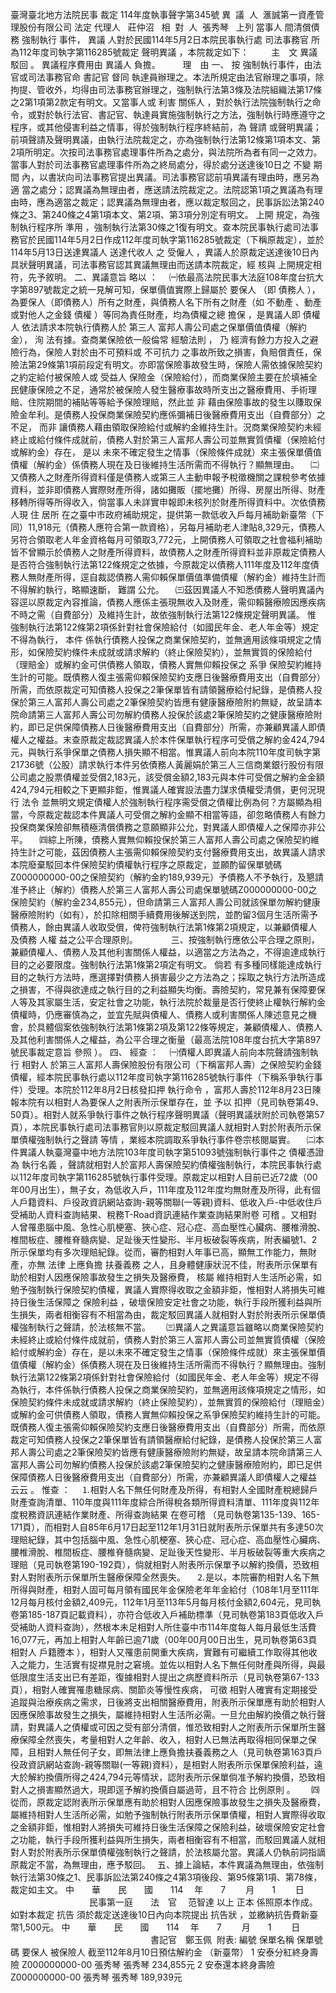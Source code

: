臺灣臺北地方法院民事
裁定
114年度執事聲字第345號
異  議  人  滙誠第一資產管理股份有限公司
法定
代理人
  莊仲沼  
相  對  人  張秀琴  
上列
當事人
間清償債務
強制執行
事件，
異議
人對於民國114年5月2日本院民事執行處
司法事務官
所為112年度司執字第116285號裁定
聲明異議
，本院裁定如下：
　　
主　文
異議
駁回
。
異議程序費用由
異議人
負擔。 
　　理　由
一、
按
強制執行事件，由法官或司法事務官命
書記官
督同
執達員辦理之。本法所規定由法官辦理之事項，除拘提、管收外，均得由司法事務官辦理之，強制執行法第3條及法院組織法第17條之2第1項第2款定有明文。又當事人或
利害
關係人
，對於執行法院強制執行之命令，或對於執行法官、書記官、執達員實施強制執行之方法，強制執行時應遵守之程序，或其他侵害利益之情事，得於強制執行程序終結前，為
聲請
或聲明異議；前項聲請及聲明異議，由執行法院裁定之，亦為強制執行法第12條第1項本文、第2項所明定。次按司法事務官處理事件所為之處分，與法院所為者有同一之效力。當事人對於司法事務官處理事件所為之終局處分，得於處分送達後10日之
不變
期間
內，以書狀向司法事務官提出異議。司法事務官認前項異議有理由時，應另為
適
當之處分；認異議為無理由者，應送請法院裁定之。法院認第1項之異議為有理由時，應為適當之裁定；認異議為無理由者，應以裁定駁回之，民事訴訟法第240條之3、第240條之4第1項本文、第2項、第3項分別定有明文。
上開
規定，為強制執行程序所
準用
，強制執行法第30條之1復有明文。查本院民事執行處司法事務官於民國114年5月2日作成112年度司執字第116285號裁定（下稱原裁定），並於114年5月13日送達異議人
送達代收人
之
受僱人
，異議人於原裁定送達後10日內具狀聲明異議，司法事務官認其異議無理由而送請本院裁定，經
核與
上開規定相符，先予敘明。
二、異議意旨
略以
：
　㈠依最高法院民事大法庭108年度台抗大字第897號裁定之統一見解可知，保單價值實際上歸屬於
要保人
（即
債務人
），為要保人（即債務人）所有之財產，與債務人名下所有之財產（如
不動產
、動產或對他人之金錢
債權
）等同為責任財產，均為債權之總
擔保
，是異議人即
債權人
依法請求本院執行債務人於
第三人
富邦人壽公司處之保單價值債權（解約金），
洵
法有據。查商業保險依一般倫常
經驗法則
，
乃
經濟有餘力方投入之避險行為，保險人對於由不可預料或
不可抗力
之事故所致之損害，負賠償責任，保險法第29條第1項前段定有明文。亦即當保險事故發生時，保險人需依據保險契約之約定給付被保險人或
受益人
保險金（保險給付），而商業保險主要在於填補全民健康保險之不足，通常於被保險人發生醫療事故時所支出之醫療費用、手術理賠、住院期間的補貼等等給予保險理賠，然此並
非
藉由保險事故的發生以賺取保險金牟利。是債務人投保商業保險契約應係彌補日後醫療費用支出（自費部分）之不足，
而非
讓債務人藉由領取保險給付或解約金維持生計。況商業保險契約未經終止或給付條件成就前，債務人對於第三人富邦人壽公司並無實質債權（保險給付或解約金）存在，
是以
未來不確定發生之情事（保險條件成就）來主張保單價值債權（解約金）係債務人現在及日後維持生活所需而不得執行？顯無理由。
　㈡又債務人之財產所得資料僅是債務人或第三人主動申報予稅徵機關之課稅參考依據資料，並非即債務人實際財產所得，諸如攤販（擺地攤）所得、房屋出所得、財產移轉所得等所得收入，倘當事人未詳實申報即未核列於財產所得資料中。次依債務人現
住
居所
在之臺中市政府補助規定，提供第一款低收入戶每月補助新臺幣（下同）11,918元（債務人應符合第一款資格），另每月補助老人津貼8,329元，債務人另符合領取老人年金資格每月可領取3,772元，上開債務人可領取之社會福利補助皆不曾顯示於債務人之財產所得資料，故債務人之財產所得資料並非原裁定債務人是否符合強制執行法第122條規定之依據，今原裁定以債務人111年度及112年度債務人無財產所得，逕自裁認債務人需仰賴保單價值準備債權（解約金）維持生計而不得解約執行，略顯速斷，
難謂
公允。
　㈢茲因異議人不知悉債務人聲明異議內容逕以原裁定內容推論，債務人應係主張現無收入及財產，需仰賴醫療險因應疾病不時之需（自費部分）及維持生計，故依強制執行法第122條規定聲明異議。
惟
強制執行法第122條第2項係針對社會保險給付（如國民年金、老人年金等）規定不得為執行，
本件
係執行債務人投保之商業保險契約，並無適用該條項規定之情形，如保險契約條件未成就或請求解約（終止保險契約），並無實質的保險給付（理賠金）或解約金可供債務人領取，債務人實無仰賴投保之
系爭
保險契約維持生計的可能。既債務人復主張需仰賴保險契約支應日後醫療費用支出（自費部分）所需，而依原裁定可知債務人投保之2筆保單皆有請領醫療給付紀錄，是債務人投保於第三人富邦人壽公司處之2筆保險契約皆應有健康醫療險附約無疑，故呈請本院命請第三人富邦人壽公司勿解約債務人投保於該處2筆保險契約之健康醫療險附約，即已足供保障債務人日後醫療費用支出（自費部分）所需，亦兼顧異議人即債權人之權益。末查原裁定裁認異議人於本件保單執行程序可受償之解約金424,794元，與執行系爭保單之債務人損失顯不相當。惟異議人前向本院110年度司執字第21736號（公股）請求執行本件另依債務人黃麗娟於第三人三信商業銀行股份有限公司處之股票債權並受償2,183元，該受償金額2,183元與本件可受償之解約金金額424,794元相較之下更顯非鉅，惟異議人確實設法盡力謀求債權受清償，更何況現行
法令
並無明文規定債權人於強制執行程序需受償之債權比例為何？方屬顯為相當，今原裁定裁認本件異議人可受償之解約金顯不相當等語，卻忽略債務人有餘力投保商業保險卻無積極清償債務之意願顯非公允，對異議人即債權人之保障亦非公平。
　㈣綜上所陳，債務人實無仰賴投保於第三人富邦人壽公司處之保險契約維持生計之可能，茲因債務人主張需仰賴保險契約支付醫療費用支出，故異議人請求本院廢棄駁回本件保險契約債權執行程序之原裁定，並願酌留保單號碼Z000000000-00之保險契約（解約金約189,939元）予債務人不予執行，及懇請准予終止（解約）債務人於第三人富邦人壽公司處保單號碼Z000000000-00之保險契約（解約金234,855元），但命請第三人富邦人壽公司就該保單勿解約健康醫療險附約（如有），於扣除相關手續費用後解送到院，並酌留3個月生活所需予債務人，餘由異議人收取受償，俾符強制執行法第1條第2項規定，以兼顧債權人及債務
人權
益之公平合理原則。　　　　
三、按強制執行應依公平合理之原則，兼顧債權人、債務人及其他利害關係人權益，以適當之方法為之，不得逾達成執行目的之必要限度。強制執行法第1條第2項定有明文。
倘若
有多種同樣能達成執行目的之執行方法時，應選擇對債務人損害最少之方法為之；採取之執行方法所造成之損害，不得與欲達成之執行目的之利益顯失均衡。壽險契約，常見兼有保障要保人等及其家屬生活，安定社會之功能，執行法院於裁量是否行使終止權執行解約金債權時，仍應審慎為之，並宜先賦與債權人、債務人或利害關係人陳述意見之機會，於具體個案依強制執行法第1條第2項及第122條等規定，兼顧債權人、債務人及其他利害關係人之權益，為公平合理之衡量（最高法院108年度台抗大字第897號民事裁定意旨
參照
）。
四、
經查
：
　㈠債權人即異議人前向本院聲請強制執行
相對人
於第三人富邦人壽保險股份有限公司（下稱富邦人壽）之保險契約金錢債權，經本院民事執行處以112年度司執字第116285號執行事件（下稱系爭執行事件）受理。本院於112年8月2日核發扣押
執行命令
，富邦人壽於112年8月23日陳報本院有以相對人為要保人之附表所示保單存在，並
予以
扣押（見司執卷第49、50頁）。相對人就系爭執行事件之執行程序聲明異議（聲明異議狀附於司執卷第57頁），本院民事執行處司法事務官則以原裁定駁回異議人就相對人對於附表所示保單債權強制執行之聲請
等情
，業經本院調取系爭執行事件卷宗核閱屬實。
　㈡本件異議人執臺灣臺中地方法院103年度司執字第51093號強制執行事件之
債權憑證
為
執行名義
，聲請就相對人於富邦人壽保險契約債權強制執行，本院民事執行處以112年度司執字第116285號執行事件受理。原裁定以相對人目前已近72歲（00年00月出生），無子女，為低收入戶，111年度及112年度均無財產及所得，此有個人戶籍資料、戶役政資訊網站查詢-親等關聯(一等親)資料、低收入戶-中低收住戶受補助人資料查詢結果、稅務T-Road資訊連結作業查詢結果附卷
可稽
。又相對人曾罹患腦中風、急性心肌梗塞、狹心症、冠心症、高血壓性心臟病、腰椎滑脫、椎間板症、腰椎脊髓病變、足趾後天性變形、半月板破裂等疾病，附表編號1、2所示保單均有多次理賠紀錄。從而，審酌相對人年事已高，顯無工作能力，無財產，亦無
法律
上應負擔
扶養義務
之人，且身體健康狀況不佳，附表所示保單有助於相對人因應保險事故發生之損失及醫療費，
核屬
維持相對人生活所必需，如勉予強制執行保險契約債權，異議人實際得收取之金額非鉅，惟相對人將損失可維持日後生活保障之
保險利益
，破壞保險安定社會之功能，執行手段所獲利益與所生損失，兩者相衡容有不相當為由，裁定駁回異議人就相對人對於附表所示保單債權強制執行之聲請，於法核無不當。　
　㈢異議人之異議意旨雖略以商業保險契約未經終止或給付條件成就前，債務人對於第三人富邦人壽公司並無實質債權（保險給付或解約金）存在，是以未來不確定發生之情事（保險條件成就）來主張保單價值債權（解約金）係債務人現在及日後維持生活所需而不得執行？顯無理由。強制執行法第122條第2項係針對社會保險給付（如國民年金、老人年金等）規定不得為執行，本件係執行債務人投保之商業保險契約，並無適用該條項規定之情形，如保險契約條件未成就或請求解約（終止保險契約），並無實質的保險給付（理賠金）或解約金可供債務人領取，債務人實無仰賴投保之系爭保險契約維持生計的可能。既債務人復主張需仰賴保險契約支應日後醫療費用支出（自費部分）所需，而依原裁定可知債務人投保之2筆保單皆有請領醫療給付紀錄，是債務人投保於第三人富邦人壽公司處之2筆保險契約皆應有健康醫療險附約無疑，故呈請本院命請第三人富邦人壽公司勿解約債務人投保於該處2筆保險契約之健康醫療險附約，即已足供保障債務人日後醫療費用支出（自費部分）所需，亦兼顧異議人即債權人之權益
云云
。
惟查
：
　⒈相對人名下無任何財產及所得，有相對人全國財產稅總歸戶財產查詢清單、110年度與111年度綜合所得稅各類所得資料清單、111年度與112年度稅務資訊連結作業財產、所得查詢結果
在卷可稽
（見司執卷第135-139、165-171頁），而相對人自85年6月17日起至112年1月31日就附表所示保單共有多達50次理賠紀錄，其中包括腦中風、急性心肌梗塞、狹心症、冠心症、高血壓性心臟病、腰椎滑脫、椎間板症、腰椎脊髓病變、足趾後天性變形、半月板破裂等重大疾病之理賠（見司執卷第190-192頁），倘就相對人附表所示保單予以解約換價，恐致相對人對附表所示保單所生醫療保障全然喪失。
　⒉是以，本院審酌相對人名下無所得與財產，相對人固可每月領有國民年金保險老年年金給付（108年1月至111年12月每月核付金額2,409元，112年1月至113年5月每月核付金額2,604元，見司執卷第185-187頁記載資料），亦符合低收入戶補助標準（見司執卷第183頁低收入戶受補助人資料查詢），然根本未足相對人所住臺中市114年度每人每月最低生活費16,077元，再加上相對人年齡已逾71歲（00年00月00日出生，見司執卷第63頁相對人
戶籍謄本
），相對人又罹患前開重大疾病，實難有可繼續工作取得其他收入之能力，生活實有捉襟見肘之窘境。並佐以相對人名下無任何財產與所得，與最低限度生活支出已有差距，復據相對人提出之病歷資料所示（見司執卷第67-133頁），相對人確實罹患糖尿病、關節炎等慢性疾病，
可徵
相對人確實有定期接受追蹤與治療疾病之需求，日後將支出相關醫療費用，附表所示保單應有助於相對人因應保險事故發生之損失，屬維持相對人生活所必需。一旦允由解約換價之執行聲請，對異議人之債權或可因之受有部分清償，惟恐致相對人之附表所示保單所生醫療保障全然喪失，考量相對人之年齡、收入，相對人已無法再取得相同保單之保障，且相對人無任何子女，即無法律上應負擔扶養義務之人（見司執卷第163頁戶役政資訊網站查詢-親等關聯(一等親)資料），是相對人附表所示保單保險利益，遠大於解約換價所得之424,794元等情狀，認附表所示保單倘准予解約換價，恐致相對人之損害顯然過大，現即逕予解約換價自屬過苛，且不符合
比例原則
。　
　㈣從而，原裁定認附表所示保單應有助於相對人因應保險事故發生之損失及醫療費，屬維持相對人生活所必需，如勉予強制執行附表所示保單債權，相對人實際得收取之金額非鉅，惟相對人將損失可維持日後生活保障之保險利益，破壞保險安定社會之功能，執行手段所獲利益與所生損失，兩者相衡容有不相當，而駁回異議人就相對人對於附表所示保單債權強制執行之聲請，於法核屬允當。異議人仍執前詞指謫原裁定不當，為無理由，應予駁回。　
五、據上論結，本件異議為無理由，依強制執行法第30條之1、民事訴訟法第240條之4第3項後段、第95條第1項、第78條，裁定如主文。
中　　華　　民　　國　　114 　年　　7 　　月　　1 　　日
　　　　　　　　　民事第一庭　　法　官　
范智達
以上
正本
係照原本作成。
如對本裁定
抗告
須於裁定送達後10日內向本院提出
抗告狀
，並繳納抗告費新臺幣1,500元。
中　　華　　民　　國　　114 　年　　7 　　月　　1 　　日
　　　　　　　　　　　　　　　　書記官　鄭玉佩 
附表:
編號
保單名稱
保單號碼
要保人
被保險人
截至112年8月10日預估解約金
（新臺幣）
1
安泰分紅終身壽險
Z000000000-00
張秀琴
張秀琴
234,855元
2
安泰還本終身壽險
Z000000000-00
張秀琴
張秀琴
189,939元